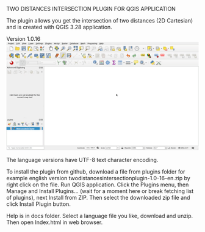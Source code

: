 
TWO DISTANCES INTERSECTION PLUGIN FOR QGIS APPLICATION


The plugin allows you get the intersection of two distances (2D Cartesian) and is created with QGIS 3.28 application.

Version 1.0.16
![First look](firstLook.gif)

The language versions have UTF-8 text character encoding.

To install the plugin from github, download a file from plugins folder for example english version twodistancesintersectionplugin-1.0-16-en.zip by right click on the file. Run QGIS application. Click the Plugins menu, then Manage and Install Plugins... (wait for a moment here or break fetching list of plugins), next Install from ZIP. Then select the downloaded zip file and click Install Plugin button.

Help is in docs folder. Select a language file you like, download and unzip. Then open Index.html in web browser.
